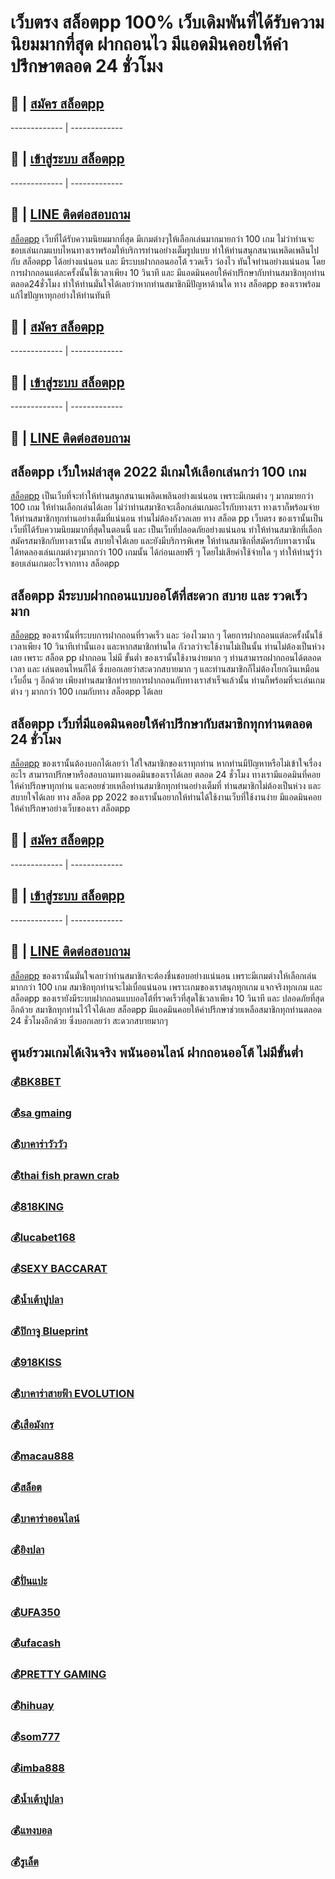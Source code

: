 # เว็บตรง สล็อตpp 100% เว็บเดิมพันที่ได้รับความนิยมมากที่สุด ฝากถอนไว มีแอดมินคอยให้คำปรึกษาตลอด 24 ชั่วโมง

## :money_with_wings: | [สมัคร สล็อตpp](https://bit.ly/3LRjuTX)
------------- | -------------
## :sparkling_heart: | [เข้าสู่ระบบ สล็อตpp](https://bit.ly/3LRjuTX)
------------- | -------------
## :calling: | [LINE ติดต่อสอบถาม](https://bit.ly/3fv4cbx)

[สล็อตpp](https://bit.ly/3LRjuTX) เว็บที่ได้รับความนิยมมากที่สุด มีเกมต่างๆให้เลือกเล่นมากมายกว่า 100 เกม ไม่ว่าท่านจะชอบเล่นเกมแบบไหนทางเราพร้อมให้บริการท่านอย่างเต็มรูปแบบ ทำให้ท่านสนุกสนานเพลิดเพลินไปกับ สล็อตpp ได้อย่างแน่นอน และ มีระบบฝากถอนออโต้ รวดเร็ว ว่องไว ทันใจท่านอย่างแน่นอน โดยการฝากถอนแต่ละครั้งนั้นใช้เวลาเพียง 10 วินาที และ มีแอดมินคอยให้คำปรึกษากับท่านสมาชิกทุกท่านตลอด24ชั่วโมง ทำให้ท่านมั่นใจได้เลยว่าหากท่านสมาชิกมีปัญหาด้านใด ทาง สล็อตpp ของเราพร้อมแก้ไขปัญหาทุกอย่างให้ท่านทันที 

## :money_with_wings: | [สมัคร สล็อตpp](https://bit.ly/3LRjuTX)
------------- | -------------
## :sparkling_heart: | [เข้าสู่ระบบ สล็อตpp](https://bit.ly/3LRjuTX)
------------- | -------------
## :calling: | [LINE ติดต่อสอบถาม](https://bit.ly/3fv4cbx)

## สล็อตpp เว็บใหม่ล่าสุด 2022 มีเกมให้เลือกเล่นกว่า 100 เกม 
[สล็อตpp](https://bit.ly/3LRjuTX) เป็นเว็บที่จะทำให้ท่านสนุกสนานเพลิดเพลินอย่างแน่นอน เพราะมีเกมต่าง ๆ มากมายกว่า 100 เกม ให้ท่านเลือกเล่นได้เลย ไม่ว่าท่านสมาชิกจะเลือกเล่นเกมอะไรกับทางเรา ทางเราก็พร้อมจ่ายให้ท่านสมาชิกทุกท่านอย่างเต็มที่แน่นอน ท่านไม่ต้องกังวลเลย ทาง สล็อต pp เว็บตรง ของเรานั้นเป็นเว็บที่ได้รับความนิยมมากที่สุดในตอนนี้ และ เป็นเว็บที่ปลอดภัยอย่างแน่นอน ทำให้ท่านสมาชิกที่เลือกสมัครสมาชิกกับทางเรานั้น สบายใจได้เลย และยังมีบริการพิเศษ ให้ท่านสมาชิกที่สมัครกับทางเรานั้น ได้ทดลองเล่นเกมต่างๆมากกว่า 100 เกมนั้น ได้ก่อนเลยฟรี  ๆ โดยไม่เสียค่าใช้จ่ายใด ๆ ทำให้ท่านรู้ว่าชอบเล่นเกมอะไรจากทาง สล็อตpp 

## สล็อตpp มีระบบฝากถอนแบบออโต้ที่สะดวก สบาย และ รวดเร็วมาก
[สล็อตpp](https://bit.ly/3LRjuTX) ของเรานั้นที่ระบบการฝากถอนที่รวดเร็ว และ ว่องไวมาก ๆ โดยการฝากถอนแต่ละครั้งนั้นใช้เวลาเพียง 10 วินาทีเท่านั้นเอง และหากสมาชิกท่านใด กังวลว่าจะใช้งานไม่เป็นนั้น ท่านไม่ต้องเป็นห่วงเลย เพราะ สล็อต pp ฝากถอน ไม่มี ขั้นต่ำ ของเรานั้นใช้งานง่ายมาก ๆ ท่านสามารถฝากถอนได้ตลอดเวลา และ เล่นตอนไหนก็ได้ ซึ่งบอกเลยว่าสะดวกสบายมาก ๆ และท่านสมาชิกก็ไม่ต้องโยกเงินเหมือนเว็บอื่น ๆ อีกด้วย เพียงท่านสมาชิกทำรายการฝากถอนกับทางเราสำเร็จแล้วนั้น ท่านก็พร้อมที่จะเล่นเกมต่าง ๆ มากกว่า 100 เกมกับทาง สล็อตpp ได้เลย

## สล็อตpp เว็บที่มีแอดมินคอยให้คำปรึกษากับสมาชิกทุกท่านตลอด 24 ชั่วโมง 
[สล็อตpp](https://bit.ly/3LRjuTX) ของเรานั้นต้องบอกได้เลยว่า ใส่ใจสมาชิกของเราทุกท่าน หากท่านมีปัญหาหรือไม่เข้าใจเรื่องอะไร สามารถปรึกษาหรือสอบถามทางแอดมินของเราได้เลย ตลอด 24 ชั่วโมง ทางเรามีแอดมินที่คอยให้คำปรึกษาทุกท่าน และคอยช่วยเหลือท่านสมาชิกทุกท่านอย่างเต็มที่ ท่านสมาชิกไม่ต้องเป็นห่วง และ สบายใจได้เลย ทาง สล็อต pp 2022 ของเรานั้นอยากให้ท่านได้ใช้งานเว็บที่ใช้งานง่าย มีแอดมินคอยให้คำปรึกษาอย่างเว็บของเรา สล็อตpp 

## :money_with_wings: | [สมัคร สล็อตpp](https://bit.ly/3LRjuTX)
------------- | -------------
## :sparkling_heart: | [เข้าสู่ระบบ สล็อตpp](https://bit.ly/3LRjuTX)
------------- | -------------
## :calling: | [LINE ติดต่อสอบถาม](https://bit.ly/3fv4cbx)

[สล็อตpp](https://bit.ly/3LRjuTX) ของเรานั้นมั่นใจเลยว่าท่านสมาชิกจะต้องชื่นชอบอย่างแน่นอน เพราะมีเกมต่างให้เลือกเล่นมากกว่า 100 เกม สมาชิกทุกท่านจะไม่เบื่อแน่นอน เพราะเกมของเราสนุกทุกเกม  แจกจริงทุกเกม และ สล็อตpp ของเรายังมีระบบฝากถอนแบบออโต้ที่รวดเร็วที่สุดใช้เวลาเพียง 10 วินาที และ ปลอดภัยที่สุดอีกด้วย สมาชิกทุกท่านไว้ใจได้เลย สล็อตpp มีแอดมินคอยให้คำปรึกษาช่วยเหลือสมาชิกทุกท่านตลอด 24 ชั่วโมงอีกด้วย ซึ่งบอกเลยว่า สะดวกสบายมากๆ

## ศูนย์รวมเกมได้เงินจริง พนันออนไลน์ ฝากถอนออโต้ ไม่มีขั้นต่ำ
### :moneybag:[BK8BET](https://bit.ly/3Lnpwvy)
### :moneybag:[sa gmaing](https://bit.ly/3Lnpwvy)
### :moneybag:[บาคาร่าวัววัว](https://bit.ly/3Lnpwvy)
### :moneybag:[thai fish prawn crab](https://bit.ly/3Lnpwvy)
### :moneybag:[818KING](https://bit.ly/3Lnpwvy)
### :moneybag:[lucabet168](https://bit.ly/3Lnpwvy)
### :moneybag:[SEXY BACCARAT](https://bit.ly/3Lnpwvy)
### :moneybag:[น้ำเต้าปูปลา](https://bit.ly/3Lnpwvy)
### :moneybag:[ปิกาจู Blueprint](https://bit.ly/3Lnpwvy)
### :moneybag:[918KISS](https://bit.ly/3Lnpwvy)
### :moneybag:[บาคาร่าสายฟ้า EVOLUTION](https://bit.ly/3Lnpwvy)
### :moneybag:[เสือมังกร](https://bit.ly/3Lnpwvy)
### :moneybag:[macau888](https://bit.ly/3Lnpwvy)
### :moneybag:[สล็อต](https://bit.ly/3Lnpwvy)
### :moneybag:[บาคาร่าออนไลน์](https://bit.ly/3Lnpwvy)
### :moneybag:[ยิงปลา](https://bit.ly/3Lnpwvy)
### :moneybag:[ปั่นแปะ](https://bit.ly/3Lnpwvy)
### :moneybag:[UFA350](https://bit.ly/3Lnpwvy)
### :moneybag:[ufacash](https://bit.ly/3Lnpwvy)
### :moneybag:[PRETTY GAMING](https://bit.ly/3Lnpwvy)
### :moneybag:[hihuay](https://bit.ly/3Lnpwvy)
### :moneybag:[som777](https://bit.ly/3Lnpwvy)
### :moneybag:[imba888](https://bit.ly/3Lnpwvy)
### :moneybag:[น้ำเต้าปูปลา](https://bit.ly/3Lnpwvy)
### :moneybag:[แทงบอล](https://bit.ly/3Lnpwvy)
### :moneybag:[รูเล็ต](https://bit.ly/3Lnpwvy)
